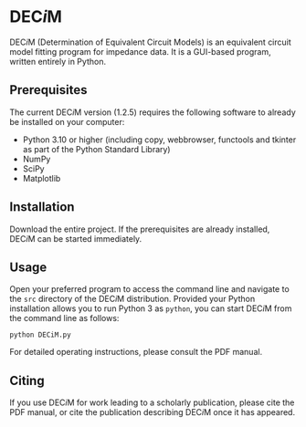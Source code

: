 # DEC*i*M

DEC*i*M (Determination of Equivalent Circuit Models) is an equivalent circuit model fitting program for impedance data. It is a GUI-based program, written entirely in Python.

## Prerequisites

The current DEC*i*M version (1.2.5) requires the following software to already be installed on your computer:

- Python 3.10 or higher (including copy, webbrowser, functools and tkinter as part of the Python Standard Library)
- NumPy
- SciPy
- Matplotlib

## Installation

Download the entire project. If the prerequisites are already installed, DEC*i*M can be started immediately.

## Usage

Open your preferred program to access the command line and navigate to the `src` directory of the DEC*i*M distribution. Provided your Python installation allows you to run Python 3 as `python`, you can start DEC*i*M from the command line as follows:

```
python DECiM.py
```

For detailed operating instructions, please consult the PDF manual.

## Citing

If you use DEC*i*M for work leading to a scholarly publication, please cite the PDF manual, or cite the publication describing DEC*i*M once it has appeared.